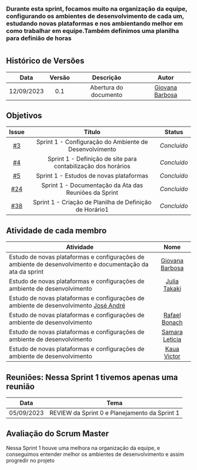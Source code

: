### Durante esta sprint, focamos muito na organização da equipe, configurando os ambientes de desenvolvimento de cada um, estudando novas plataformas e nos ambientando melhor em como trabalhar em equipe.Também definimos uma planilha para definião de horas

#

## Histórico de Versões

| Data       | Versão | Descrição                                 | Autor             |
| :--------: | :----: | :--------------------:                    | :---------------: |
| 12/09/2023 |  0.1   | Abertura do documento                     | [Giovana Barbosa ](https://github.com/gio221) |

## Objetivos

|                            Issue                             |              Título               |                    Status                     |
| :----------------------------------------------------------: | :-------------------------------: | :-------------------------------------------------: |
| [#3](https://github.com/unb-mds/2023-2-Squad07/issues/3) | Sprint 1 - Configuração do Ambiente de Desenvolvimento | _Concluído_ |
| [#4](https://github.com/unb-mds/2023-2-Squad07/issues/4) | Sprint 1 - Definição de site para contabilização dos horários | _Concluído_ |
|[#5](https://github.com/unb-mds/2023-2-Squad07/issues/5) |  Sprint 1 - Estudos de novas plataformas   |  _Concluído_|
| [#24](https://github.com/unb-mds/2023-2-Squad07/issues/24) | Sprint 1 - Documentação da Ata das Reuniões da Sprint  |  _Concluído_|
| [#38](https://github.com/unb-mds/2023-2-Squad07/issues/38) | Sprint 1 - Criação de Planilha de Definição de Horário1  |  _Concluído_ |


## Atividade de cada membro
| Atividade        |                                                                           Nome                                                                            |
| ------------- | :-------------------------------------------------------------------------------------------------------------------------------------------------------: |
| Estudo de novas plataformas e configurações de ambiente de desenvolvimento e documentação da ata da sprint  |                                                    [Giovana Barbosa ](https://github.com/gio221)                                                    |
| Estudo de novas plataformas e configurações de ambiente de desenvolvimento |                                                    [Julia Takaki](https://github.com/juliatakaki)                                                    |
|Estudo de novas plataformas e configurações de ambiente de desenvolvimento                         [José André](https://github.com/joseandre25)                                                     |
|Estudo de novas plataformas e configurações de ambiente de desenvolvimento  |                                                    [Rafael Bonach](https://github.com/RafaBonach)                                                    |
|Estudo de novas plataformas e configurações de ambiente de desenvolvimento    |                                                    [Samara Leticia](https://github.com/samarawwleticia)                                                    |
| Estudo de novas plataformas e configurações de ambiente de desenvolvimento | [Kaua Victor](https://github.com/Kauanviictor) |


## Reuniões: Nessa Sprint 1 tivemos apenas uma reunião

| Data       | Tema                             
| :---------:| :---------------------------------------------:      
| 05/09/2023 |  REVIEW da Sprint 0 e Planejamento da Sprint 1   

## Avaliação do Scrum Master

Nessa Sprint 1 houve uma melhora na organização da equipe, e conseguimos entender melhor os ambientes de desenvolvimento e assim progredir no projeto